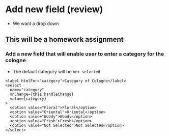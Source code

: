 # Add new field (review)
* We want a drop down

## This will be a homework assignment
### Add a new field that will enable user to enter a category for the cologne
* The default category will be `not selected`

```
<label htmlFor="category">Category of Cologne</label>
<select
  name="category"
  onChange={this.handleChange}
  value={category}
>
  <option value="Floral">Floral</option>
  <option value="Oriental">Oriental</option>
  <option value="Woody">Woody</option>
  <option value="Fresh">Fresh</option>
  <option value="Not Selected">Not Selected</option>
</select>
```

